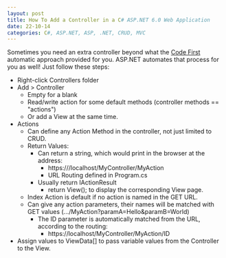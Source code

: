 ```yaml
---
layout: post
title: How To Add a Controller in a C# ASP.NET 6.0 Web Application
date: 22-10-14
categories: C#, ASP.NET, ASP, .NET, CRUD, MVC
---
```


Sometimes you need an extra controller beyond what the [Code First](https://erickveil.github.io/c%23,/asp.net,/asp,/.net,/crud,/model/first,/model,/mvc/2022/10/13/How-to-Create-a-CRUD-Application-in-ASP.NET-6-Using-the-Code-First-Approach.html) automatic approach provided for you. ASP.NET automates that process for you as well! Just follow these steps:

- Right-click Controllers folder
- Add > Controller
	- Empty for a blank
	- Read/write action for some default methods (controller methods == "actions")
	- Or add a View at the same time.
- Actions
	- Can define any Action Method in the controller, not just limited to CRUD.
	- Return Values:
		- Can return a string, which would print in the browser at the address: 
			- https:///localhost/MyController/MyAction
			- URL Routing defined in Program.cs
		- Usually return IActionResult
			- return View(); to display the corresponding View page.
	- Index Action is default if no action is named in the GET URL.
	- Can give any action parameters, their names will be matched with GET values (.../MyAction?paramA=Hello&paramB=World)
		- The ID parameter is automatically matched from the URL, according to the routing:
			- https://localhost/MyController/MyAction/ID
- Assign values to ViewData[] to pass variable values from the Controller to the View.